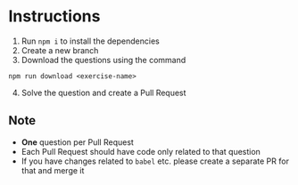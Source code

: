 # Instructions

1. Run `npm i` to install the dependencies
2. Create a new branch
3. Download the questions using the command

```shell
npm run download <exercise-name>
```

4. Solve the question and create a Pull Request

## Note

- **One** question per Pull Request
- Each Pull Request should have code only related to that question
- If you have changes related to `babel` etc. please create a separate PR for that and merge it
